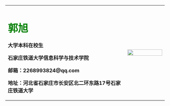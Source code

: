 <table border = "0">
  <tr>
    <td width = "75%">
      <h1 style="color: green">郭旭</h1>
      <p><b>大学本科在校生</b></p>
      <p><b>石家庄铁道大学信息科学与技术学院</b></p>
      <p><b>邮箱：2268993824@qq.com</b></p>
      <p><b>地址：河北省石家庄市长安区北二环东路17号石家庄铁道大学</b></p>
    </td>
    <td width="25%">
      <img src="/guoxu.jpg" width="100%">
    </td>
  </tr>
</table>
